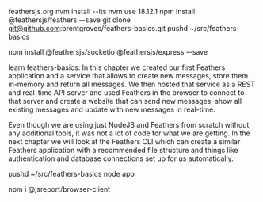 feathersjs.org
nvm install --lts
nvm use 18.12.1
npm install @feathersjs/feathers --save
git clone git@github.com:brentgroves/feathers-basics.git
pushd ~/src/feathers-basics

npm install @feathersjs/socketio @feathersjs/express --save

learn feathers-basics:
In this chapter we created our first Feathers application and a service that allows to create new messages, store them in-memory and return all messages. We then hosted that service as a REST and real-time API server and used Feathers in the browser to connect to that server and create a website that can send new messages, show all existing messages and update with new messages in real-time.

Even though we are using just NodeJS and Feathers from scratch without any additional tools, it was not a lot of code for what we are getting. In the next chapter we will look at the Feathers CLI which can create a similar Feathers application with a recommended file structure and things like authentication and database connections set up for us automatically.

pushd ~/src/feathers-basics
node app

npm i @jsreport/browser-client